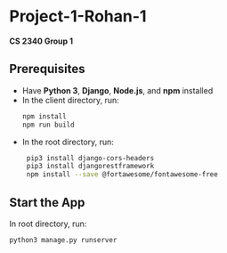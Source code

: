 # Project-1-Rohan-1

**CS 2340 Group 1**

## Prerequisites

- Have **Python 3**, **Django**, **Node.js**, and **npm** installed
- In the client directory, run:
  ```bash
  npm install
  npm run build
  ```
- In the root directory, run:
  ```bash
   pip3 install django-cors-headers
   pip3 install djangorestframework
   npm install --save @fortawesome/fontawesome-free
  ```

## Start the App

In root directory, run:

```bash
python3 manage.py runserver
```
